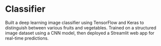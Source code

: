 # Classifier
Built a deep learning image classifier using TensorFlow and Keras to distinguish between various fruits and vegetables. Trained on a structured image dataset using a CNN model, then deployed a Streamlit web app for real-time predictions.
